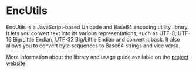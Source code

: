 # EncUtils

EncUtils is a JavaScript-based Unicode and Base64 encoding utility library. It lets you convert text into its various representations, such as UTF-8, UTF-16 Big/Little Endian, UTF-32 Big/Little Endian and convert it back. It also allows you to convert byte sequences to Base64 strings and vice versa.

More information about the library and usage guide available on the [project website](http://cerosrhino.github.io/enc-utils/)
